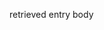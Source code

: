 <!--
{"id":"26006613774686489","title":"updated entry","categories":["new category"],"updated":"2021-06-12T12:00:00+09:00","edited":"2021-06-12T17:09:47+09:00","draft":"yes"}
-->

retrieved entry body
